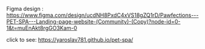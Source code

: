 Figma design :
https://www.figma.com/design/ucdNH8PxdC4xVS18gZQ1rD/Pawfections---PET-SPA---Landing-page-website-(Community)-(Copy)?node-id=0-1&t=muEnAkt8rgGO3Kam-0

click to see: https://yaroslav781.github.io/pet-spa/
